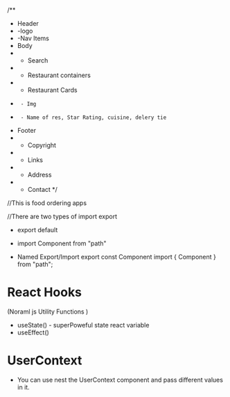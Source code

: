 
/**
 * Header
 *  -logo
 *  -Nav Items
 * Body
 *  - Search 
 *  - Restaurant containers
 *    - Restaurant Cards
 *      - Img 
 *      - Name of res, Star Rating, cuisine, delery tie 
 * Footer
 *  - Copyright
 *  - Links
 *  - Address
 *  - Contact 
 */

 //This is food ordering apps

//There are two types of import export
 - export default <name of variable>
 - import Component from "path"

 - Named Export/Import
 export const Component
 import { Component } from "path";

 # React Hooks 
 (Noraml js Utility Functions )
 - useState() - superPoweful state react variable 
 - useEffect() 

 # UserContext 
 - You can use nest the UserContext component and pass different values in it. 